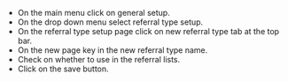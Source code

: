 - On the main menu click on general setup.
- On the drop down menu select referral type setup.
- On the referral type setup page click on new referral type tab at the top bar.
- On the new page key in the new referral type name.
- Check on whether to use in the referral lists.
- Click on the save button.
